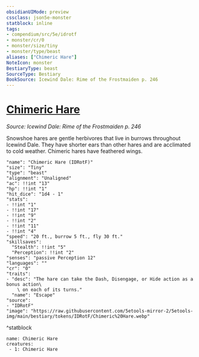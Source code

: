 ```yaml
---
obsidianUIMode: preview
cssclass: json5e-monster
statblock: inline
tags:
- compendium/src/5e/idrotf
- monster/cr/0
- monster/size/tiny
- monster/type/beast
aliases: ["Chimeric Hare"]
NoteIcon: monster
BestiaryType: beast
SourceType: Bestiary
BookSource: Icewind Dale: Rime of the Frostmaiden p. 246
---
```

# [Chimeric Hare](2-Mechanics/CLI/bestiary/beast/chimeric-hare-idrotf.md)
*Source: Icewind Dale: Rime of the Frostmaiden p. 246*  

Snowshoe hares are gentle herbivores that live in burrows throughout Icewind Dale. They have shorter ears than other hares and are acclimated to cold weather. Chimeric hares have feathered wings.

```statblock
"name": "Chimeric Hare (IDRotF)"
"size": "Tiny"
"type": "beast"
"alignment": "Unaligned"
"ac": !!int "13"
"hp": !!int "1"
"hit_dice": "1d4 - 1"
"stats":
- !!int "1"
- !!int "17"
- !!int "9"
- !!int "2"
- !!int "11"
- !!int "4"
"speed": "20 ft., burrow 5 ft., fly 30 ft."
"skillsaves":
  "Stealth": !!int "5"
  "Perception": !!int "2"
"senses": "passive Perception 12"
"languages": ""
"cr": "0"
"traits":
- "desc": "The hare can take the Dash, Disengage, or Hide action as a bonus action\
    \ on each of its turns."
  "name": "Escape"
"source":
- "IDRotF"
"image": "https://raw.githubusercontent.com/5etools-mirror-2/5etools-img/main/bestiary/tokens/IDRotF/Chimeric%20Hare.webp"
```
^statblock

```encounter-table
name: Chimeric Hare
creatures:
 - 1: Chimeric Hare
```